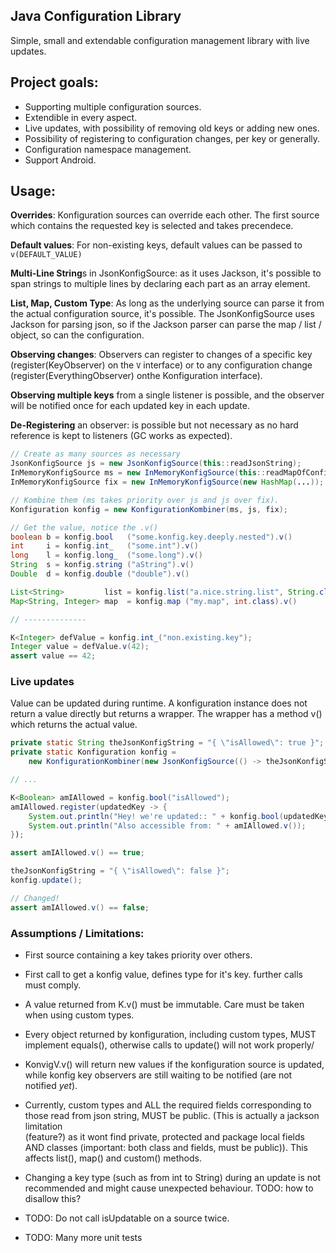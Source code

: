 
## Java Configuration Library

Simple, small and extendable configuration management library with live updates.

## Project goals:

- Supporting multiple configuration sources.
- Extendible in every aspect.
- Live updates, with possibility of removing old keys or adding new ones.
- Possibility of registering to configuration changes, per key or generally.
- Configuration namespace management.
- Support Android.

## Usage:

**Overrides**: Konfiguration sources can override each other. The first source 
which contains the requested key is selected and takes precendece.

**Default values**: For non-existing keys, default values can be passed to 
`v(DEFAULT_VALUE)`

**Multi-Line String**s in JsonKonfigSource: as it uses Jackson, it's possible
to span strings to multiple lines by declaring each part as an array element.

**List, Map, Custom Type**: As long as the underlying source can parse it from 
the actual configuration source, it's possible. The JsonKonfigSource uses 
Jackson for parsing json, so if the Jackson parser can parse the 
map / list / object, so can the configuration.

**Observing changes**: Observers can register to changes of a specific key 
(register(KeyObserver) on the `V` interface) or to any configuration change 
(register(EverythingObserver) onthe Konfiguration interface). 

**Observing multiple keys** from a single listener is possible, and the 
observer will be notified once for each updated key in each update. 

**De-Registering** an observer: is possible but not necessary as no hard 
reference is kept to listeners (GC works as expected).

```java
// Create as many sources as necessary
JsonKonfigSource js = new JsonKonfigSource(this::readJsonString);
InMemoryKonfigSource ms = new InMemoryKonfigSource(this::readMapOfConfigs);
InMemoryKonfigSource fix = new InMemoryKonfigSource(new HashMap(...));

// Kombine them (ms takes priority over js and js over fix).
Konfiguration konfig = new KonfigurationKombiner(ms, js, fix);

// Get the value, notice the .v()
boolean b = konfig.bool   ("some.konfig.key.deeply.nested").v()
int     i = konfig.int_   ("some.int").v()
long    l = konfig.long_  ("some.long").v()
String  s = konfig.string ("aString").v()
Double  d = konfig.double ("double").v()

List<String>         list = konfig.list("a.nice.string.list", String.class).v()
Map<String, Integer> map  = konfig.map ("my.map", int.class).v()

// --------------

K<Integer> defValue = konfig.int_("non.existing.key");
Integer value = defValue.v(42);
assert value == 42;

```

### Live updates

Value can be updated during runtime. A konfiguration instance does not return
a value directly but returns a wrapper. The wrapper has a method v() which
returns the actual value.

```java
private static String theJsonKonfigString = "{ \"isAllowed\": true }";
private static Konfiguration konfig =
    new KonfigurationKombiner(new JsonKonfigSource(() -> theJsonKonfigString));;

// ...

K<Boolean> amIAllowed = konfig.bool("isAllowed");
amIAllowed.register(updatedKey -> {
    System.out.println("Hey! we're updated:: " + konfig.bool(updatedKey)));
    System.out.println("Also accessible from: " + amIAllowed.v());
});

assert amIAllowed.v() == true;

theJsonKonfigString = "{ \"isAllowed\": false }";
konfig.update(); 

// Changed!
assert amIAllowed.v() == false;

```

### Assumptions / Limitations:
 - First source containing a key takes priority over others.

 - First call to get a konfig value, defines type for it's key. further calls
   must comply.

 - A value returned from K.v() must be immutable. Care must be taken
   when using custom types.

 - Every object returned by konfiguration, including custom types, MUST 
   implement equals(), otherwise calls to update() will not work properly/

 - KonvigV.v() will return new values if the konfiguration source is updated,
   while konfig key observers are still waiting to be notified (are not 
   notified *yet*).

 - Currently, custom types and ALL the required fields corresponding to those
   read from json string, MUST be public. (This is actually a jackson limitation  
   (feature?) as it wont find private, protected and package local fields AND 
   classes (important: both class and fields, must be public)). This affects 
   list(), map() and custom() methods.

 - Changing a key type (such as from int to String) during an update is not 
   recommended and might cause unexpected behaviour.
   TODO: how to disallow this?

 - TODO: Do not call isUpdatable on a source twice.

 - TODO: Many more unit tests
